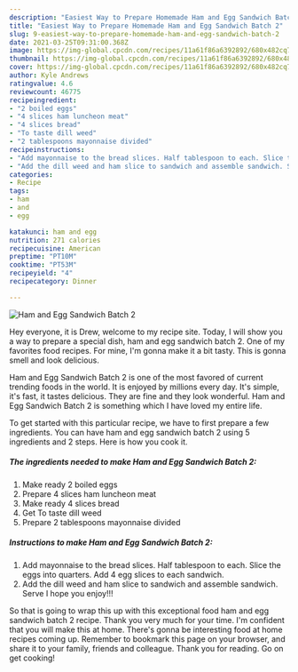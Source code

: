 ```yaml
---
description: "Easiest Way to Prepare Homemade Ham and Egg Sandwich Batch 2"
title: "Easiest Way to Prepare Homemade Ham and Egg Sandwich Batch 2"
slug: 9-easiest-way-to-prepare-homemade-ham-and-egg-sandwich-batch-2
date: 2021-03-25T09:31:00.368Z
image: https://img-global.cpcdn.com/recipes/11a61f86a6392892/680x482cq70/ham-and-egg-sandwich-batch-2-recipe-main-photo.jpg
thumbnail: https://img-global.cpcdn.com/recipes/11a61f86a6392892/680x482cq70/ham-and-egg-sandwich-batch-2-recipe-main-photo.jpg
cover: https://img-global.cpcdn.com/recipes/11a61f86a6392892/680x482cq70/ham-and-egg-sandwich-batch-2-recipe-main-photo.jpg
author: Kyle Andrews
ratingvalue: 4.6
reviewcount: 46775
recipeingredient:
- "2 boiled eggs"
- "4 slices ham luncheon meat"
- "4 slices bread"
- "To taste dill weed"
- "2 tablespoons mayonnaise divided"
recipeinstructions:
- "Add mayonnaise to the bread slices. Half tablespoon to each. Slice the eggs into quarters. Add 4 egg slices to each sandwich."
- "Add the dill weed and ham slice to sandwich and assemble sandwich. Serve I hope you enjoy!!!"
categories:
- Recipe
tags:
- ham
- and
- egg

katakunci: ham and egg 
nutrition: 271 calories
recipecuisine: American
preptime: "PT10M"
cooktime: "PT53M"
recipeyield: "4"
recipecategory: Dinner

---
```



![Ham and Egg Sandwich Batch 2](https://img-global.cpcdn.com/recipes/11a61f86a6392892/680x482cq70/ham-and-egg-sandwich-batch-2-recipe-main-photo.jpg)

Hey everyone, it is Drew, welcome to my recipe site. Today, I will show you a way to prepare a special dish, ham and egg sandwich batch 2. One of my favorites food recipes. For mine, I'm gonna make it a bit tasty. This is gonna smell and look delicious.



Ham and Egg Sandwich Batch 2 is one of the most favored of current trending foods in the world. It is enjoyed by millions every day. It's simple, it's fast, it tastes delicious. They are fine and they look wonderful. Ham and Egg Sandwich Batch 2 is something which I have loved my entire life.


To get started with this particular recipe, we have to first prepare a few ingredients. You can have ham and egg sandwich batch 2 using 5 ingredients and 2 steps. Here is how you cook it.

<!--inarticleads1-->

##### The ingredients needed to make Ham and Egg Sandwich Batch 2:

1. Make ready 2 boiled eggs
1. Prepare 4 slices ham luncheon meat
1. Make ready 4 slices bread
1. Get To taste dill weed
1. Prepare 2 tablespoons mayonnaise divided




<!--inarticleads2-->

##### Instructions to make Ham and Egg Sandwich Batch 2:

1. Add mayonnaise to the bread slices. Half tablespoon to each. Slice the eggs into quarters. Add 4 egg slices to each sandwich.
1. Add the dill weed and ham slice to sandwich and assemble sandwich. Serve I hope you enjoy!!!




So that is going to wrap this up with this exceptional food ham and egg sandwich batch 2 recipe. Thank you very much for your time. I'm confident that you will make this at home. There's gonna be interesting food at home recipes coming up. Remember to bookmark this page on your browser, and share it to your family, friends and colleague. Thank you for reading. Go on get cooking!
